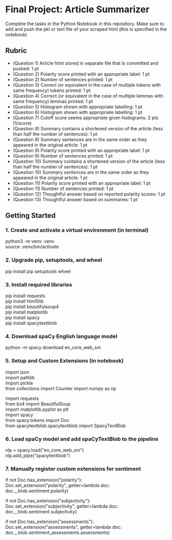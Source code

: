 # Final Project: Article Summarizer

Complete the tasks in the Python Notebook in this repository.
Make sure to add and push the pkl or text file of your scraped html (this is specified in the notebook)

## Rubric

* (Question 1) Article html stored in separate file that is committed and pushed: 1 pt
* (Question 2) Polarity score printed with an appropriate label: 1 pt
* (Question 2) Number of sentences printed: 1 pt
* (Question 3) Correct (or equivalent in the case of multiple tokens with same frequency) tokens printed: 1 pt
* (Question 4) Correct (or equivalent in the case of multiple lemmas with same frequency) lemmas printed: 1 pt
* (Question 5) Histogram shown with appropriate labelling: 1 pt
* (Question 6) Histogram shown with appropriate labelling: 1 pt
* (Question 7) Cutoff score seems appropriate given histograms: 2 pts (1/score)
* (Question 8) Summary contains a shortened version of the article (less than half the number of sentences): 1 pt
* (Question 8) Summary sentences are in the same order as they appeared in the original article: 1 pt
* (Question 9) Polarity score printed with an appropriate label: 1 pt
* (Question 9) Number of sentences printed: 1 pt
* (Question 10) Summary contains a shortened version of the article (less than half the number of sentences): 1 pt
* (Question 10) Summary sentences are in the same order as they appeared in the original article: 1 pt
* (Question 11) Polarity score printed with an appropriate label: 1 pt
* (Question 11) Number of sentences printed: 1 pt
* (Question 12) Thoughtful answer based on reported polarity scores: 1 pt
* (Question 13) Thoughtful answer based on summaries: 1 pt

## Getting Started

### 1. Create and activate a virtual environment (in terminal)

python3 -m venv .venv  
source .venv/bin/activate

### 2. Upgrade pip, setuptools, and wheel  

pip install pip setuptools wheel

### 3. Install required libraries 

pip install requests  
pip install html5lib  
pip install beautifulsoup4  
pip install matplotlib  
pip install spacy  
pip install spacytextblob

### 4. Download spaCy English language model 

python -m spacy download en_core_web_sm

### 5. Setup and Custom Extensions (in notebook)

import json  
import pathlib  
import pickle  
from collections import Counter
import numpy as np  
  
import requests  
from bs4 import BeautifulSoup  
import matplotlib.pyplot as plt  
import spacy  
from spacy.tokens import Doc  
from spacytextblob.spacytextblob import SpacyTextBlob  
  
### 6. Load spaCy model and add spaCyTextBlob to the pipeline  
nlp = spacy.load("en_core_web_sm")  
nlp.add_pipe("spacytextblob")  
  
### 7. Manually register custom extensions for sentiment  
if not Doc.has_extension("polarity"):  
    Doc.set_extension("polarity", getter=lambda doc: doc._.blob.sentiment.polarity)  
  
if not Doc.has_extension("subjectivity"):  
    Doc.set_extension("subjectivity", getter=lambda doc: doc._.blob.sentiment.subjectivity)  
  
if not Doc.has_extension("assessments"):  
    Doc.set_extension("assessments", getter=lambda doc: doc._.blob.sentiment_assessments.assessments)
